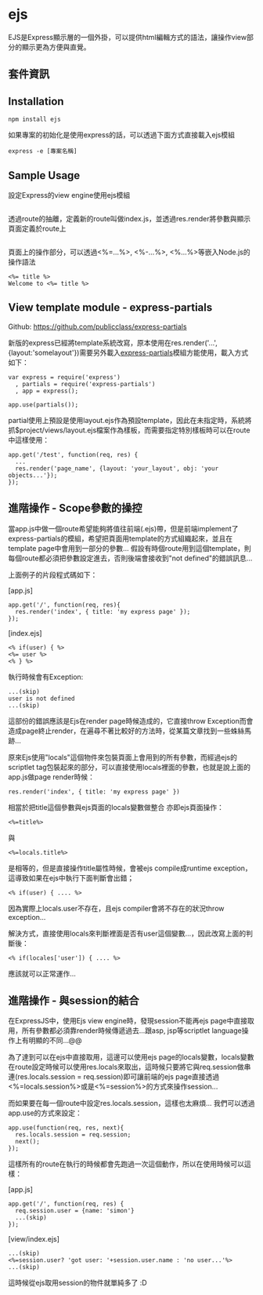 ejs
===

EJS是Express顯示層的一個外掛，可以提供html編輯方式的語法，讓操作view部分的顯示更為方便與直覺。

## 套件資訊

<div class="pkginfo" data-module-name="ejs" data-show="version,dependencies"></div>

## Installation

```
npm install ejs
```

如果專案的初始化是使用express的話，可以透過下面方式直接載入ejs模組

```
express -e [專案名稱]
```

## Sample Usage

設定Express的view engine使用ejs模組

<pre class="code" data-js="ejs/app.js"></pre>

透過route的抽離，定義新的route叫做index.js，並透過res.render將參數與顯示頁面定義於route上

<pre class="code" data-js="ejs/routes/index.js"></pre>

頁面上的操作部分，可以透過<%=...%>, <%-...%>, <%...%>等嵌入Node.js的操作語法

```
<%= title %>
Welcome to <%= title %>
```

## View template module - express-partials

Github: https://github.com/publicclass/express-partials

新版的express已經將template系統改寫，原本使用在res.render('...', {layout:'somelayout'})需要另外載入[express-partials](https://github.com/publicclass/express-partials)模組方能使用，載入方式如下：

```
var express = require('express')
  , partials = require('express-partials')
  , app = express();

app.use(partials());
```

partial使用上預設是使用layout.ejs作為預設template，因此在未指定時，系統將抓$project/views/layout.ejs檔案作為樣板，而需要指定特別樣板時可以在route中這樣使用：

```
app.get('/test', function(req, res) {
  ...
  res.render('page_name', {layout: 'your_layout', obj: 'your objects...'});
});
```

## 進階操作 - Scope參數的操控

當app.js中做一個route希望能夠將值往前端(.ejs)帶，但是前端implement了express-partials的模組，希望把頁面用template的方式組織起來，並且在template page中會用到一部分的參數... 假設有時個route用到這個template，則每個route都必須把參數設定進去，否則後端會接收到"not defined"的錯誤訊息...

上面例子的片段程式碼如下：

[app.js]

```
app.get('/', function(req, res){
  res.render('index', { title: 'my express page' });
});
```

[index.ejs]

```
<% if(user) { %>
<%= user %>
<% } %>
```

執行時候會有Exception:

```
...(skip)
user is not defined
...(skip)
```

這部份的錯誤應該是Ejs在render page時候造成的，它直接throw Exception而會造成page終止render，在遍尋不著比較好的方法時，從某篇文章找到一些蛛絲馬跡...

原來Ejs使用"locals"這個物件來包裝頁面上會用到的所有參數，而經過ejs的scriptlet tag包裝起來的部分，可以直接使用locals裡面的參數，也就是說上面的app.js做page render時候：

```
res.render('index', { title: 'my express page' })
```

相當於把title這個參數與ejs頁面的locals變數做整合
亦即ejs頁面操作：

```
<%=title%>
```

與

```
<%=locals.title%>
```

是相等的，但是直接操作title屬性時候，會被ejs compile成runtime exception，這導致如果在ejs中執行下面判斷會出錯；

```
<% if(user) { .... %>
```

因為實際上locals.user不存在，且ejs compiler會將不存在的狀況throw exception...

解決方式，直接使用locals來判斷裡面是否有user這個變數...，因此改寫上面的判斷後：

```
<% if(locales['user']) { .... %>
```

應該就可以正常運作...

## 進階操作 - 與session的結合

在ExpressJS中，使用Ejs view engine時，發現session不能再ejs page中直接取用，所有參數都必須靠render時候傳遞過去...跟asp, jsp等scriptlet language操作上有明顯的不同...@@

為了達到可以在ejs中直接取用，這邊可以使用ejs page的locals變數，locals變數在route設定時候可以使用res.locals來取出，這時候只要將它與req.session做串連(res.locals.session = req.session)即可讓前端的ejs page直接透過<%=locals.session%>或是<%=session%>的方式來操作session...

而如果要在每一個route中設定res.locals.session，這樣也太麻煩... 我們可以透過app.use的方式來設定：

```
app.use(function(req, res, next){
  res.locals.session = req.session;
  next();
});
```

這樣所有的route在執行的時候都會先跑過一次這個動作，所以在使用時候可以這樣：

[app.js]

```
app.get('/', function(req, res) {
  req.session.user = {name: 'simon'}
  ...(skip)
});
```

[view/index.ejs]

```
...(skip)
<%=session.user? 'got user: '+session.user.name : 'no user...'%>
...(skip)
```

這時候從ejs取用session的物件就單純多了 :D
